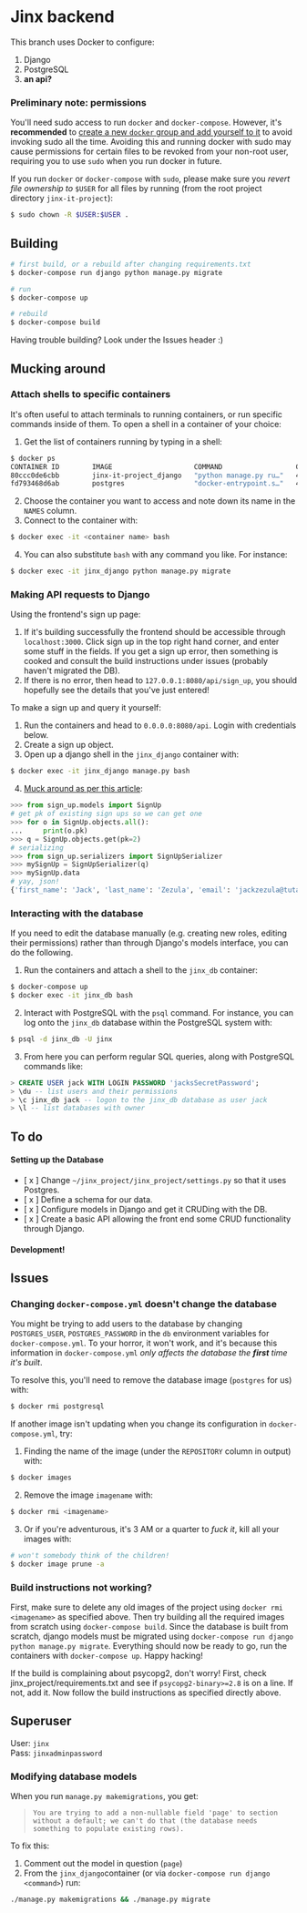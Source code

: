 # Jinx backend

This branch uses Docker to configure:

1. Django
1. PostgreSQL
1. **an api?**

### Preliminary note: permissions

You'll need sudo access to run `docker` and `docker-compose`. However, it's **recommended** to [create a new `docker` group and add yourself to it](https://docs.docker.com/engine/install/linux-postinstall/) to avoid invoking sudo all the time. Avoiding this and running docker with sudo may cause permissions for certain files to be revoked from your non-root user, requiring you to use `sudo` when you run docker in future.

If you run `docker` or `docker-compose` with `sudo`, please make sure you _revert file ownership to_ `$USER` for all files by running (from the root project directory `jinx-it-project`):

```bash
$ sudo chown -R $USER:$USER .
```

## Building

```bash
# first build, or a rebuild after changing requirements.txt
$ docker-compose run django python manage.py migrate

# run
$ docker-compose up

# rebuild
$ docker-compose build
```

Having trouble building? Look under the Issues header :)

## Mucking around

### Attach shells to specific containers

It's often useful to attach terminals to running containers, or run specific commands inside of them. To open a shell in a container of your choice:

1. Get the list of containers running by typing in a shell:

```bash
$ docker ps
CONTAINER ID        IMAGE                    COMMAND                  CREATED             STATUS              PORTS                    NAMES
80ccc0de6cbb        jinx-it-project_django   "python manage.py ru…"   4 hours ago         Up 25 minutes       0.0.0.0:8080->8000/tcp   jinx_django
fd793468d6ab        postgres                 "docker-entrypoint.s…"   4 hours ago         Up 25 minutes       5432/tcp                 jinx_db
```

2. Choose the container you want to access and note down its name in the `NAMES` column.
3. Connect to the container with:

```bash
$ docker exec -it <container name> bash
```

4. You can also substitute `bash` with any command you like. For instance:

```bash
$ docker exec -it jinx_django python manage.py migrate
```

### Making API requests to Django

Using the frontend's sign up page:

1. If it's building successfully the frontend should be accessible through `localhost:3000`. Click sign up in the top right hand corner, and enter some stuff in the fields. If you get a sign up error, then something is cooked and consult the build instructions under issues (probably haven't migrated the DB).
2. If there is no error, then head to `127.0.0.1:8080/api/sign_up`, you should hopefully see the details that you've just entered!

To make a sign up and query it yourself:

1. Run the containers and head to `0.0.0.0:8080/api`. Login with credentials below.
1. Create a sign up object.
1. Open up a django shell in the `jinx_django` container with:

```bash
$ docker exec -it jinx_django manage.py bash
```

4. [Muck around as per this article](https://docs.djangoproject.com/en/3.1/intro/tutorial02/#playing-with-the-api):

```python
>>> from sign_up.models import SignUp
# get pk of existing sign ups so we can get one
>>> for o in SignUp.objects.all():
...     print(o.pk)
>>> q = SignUp.objects.get(pk=2)
# serializing
>>> from sign_up.serializers import SignUpSerializer
>>> mySignUp = SignUpSerializer(q)
>>> mySignUp.data
# yay, json!
{'first_name': 'Jack', 'last_name': 'Zezula', 'email': 'jackzezula@tuta.io', 'password': 'jackzezula'}
```

### Interacting with the database

If you need to edit the database manually (e.g. creating new roles, editing their permissions) rather than through Django's models interface, you can do the following.

1. Run the containers and attach a shell to the `jinx_db` container:

```bash
$ docker-compose up
$ docker exec -it jinx_db bash
```

2. Interact with PostgreSQL with the `psql` command. For instance, you can log onto the `jinx_db` database within the PostgreSQL system with:

```bash
$ psql -d jinx_db -U jinx
```

3. From here you can perform regular SQL queries, along with PostgreSQL commands like:

```sql
> CREATE USER jack WITH LOGIN PASSWORD 'jacksSecretPassword';
> \du -- list users and their permissions
> \c jinx_db jack -- logon to the jinx_db database as user jack
> \l -- list databases with owner
```

## To do

#### Setting up the Database

- [ x ] Change `~/jinx_project/jinx_project/settings.py` so that it uses Postgres.
- [ x ] Define a schema for our data.
- [ x ] Configure models in Django and get it CRUDing with the DB.
- [ x ] Create a basic API allowing the front end some CRUD functionality through Django.

#### Development!

## Issues

### Changing `docker-compose.yml` doesn't change the database

You might be trying to add users to the database by changing `POSTGRES_USER`, `POSTGRES_PASSWORD` in the `db` environment variables for `docker-compose.yml`. To your horror, it won't work, and it's because this information in `docker-compose.yml` _only affects the database the **first** time it's built_.

To resolve this, you'll need to remove the database image (`postgres` for us) with:

```bash
$ docker rmi postgresql
```

If another image isn't updating when you change its configuration in `docker-compose.yml`, try:

1. Finding the name of the image (under the `REPOSITORY` column in output) with:

```bash
$ docker images
```

2. Remove the image `imagename` with:

```bash
$ docker rmi <imagename>
```

3. Or if you're adventurous, it's 3 AM or a quarter to _fuck it_, kill all your images with:

```bash
# won't somebody think of the children!
$ docker image prune -a
```

### Build instructions not working?

First, make sure to delete any old images of the project using `docker rmi <imagename>` as specified above. Then try building all the required images from scratch using `docker-compose build`. Since the database is built from scratch, django models must be migrated using `docker-compose run django python manage.py migrate`. Everything should now be ready to go, run the containers with `docker-compose up`. Happy hacking!

If the build is complaining about psycopg2, don't worry! First, check jinx_project/requirements.txt and see if `psycopg2-binary>=2.8` is on a line. If not, add it. Now follow the build instructions as specified directly above.

## Superuser

User: `jinx`\
Pass: `jinxadminpassword`

### Modifying database models

When you run `manage.py makemigrations`, you get:

> `You are trying to add a non-nullable field 'page' to section without a default; we can't do that (the database needs something to populate existing rows).`

To fix this:

1. Comment out the model in question (`page`)
2. From the `jinx_django`container (or via `docker-compose run django <command>`) run:

```bash
./manage.py makemigrations && ./manage.py migrate
```

